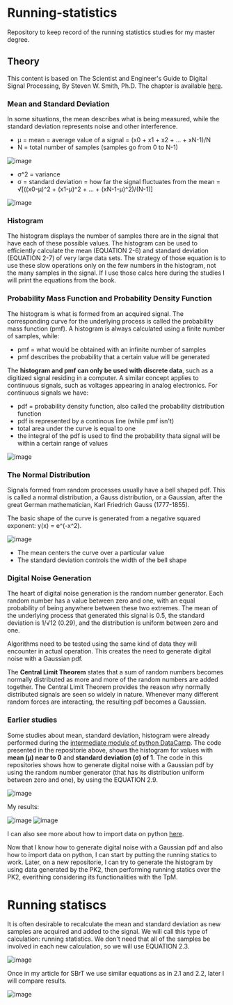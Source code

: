 # Running-statistics
Repository to keep record of the running statistics studies for my master degree.

## Theory

This content is based on The Scientist and Engineer's Guide to Digital Signal Processing, By Steven W. Smith, Ph.D. The chapter is available [here](https://www.dspguide.com/ch2.htm). 

### Mean and Standard Deviation

In some situations, the mean describes what is being measured, while the standard deviation represents noise and other interference.

* μ = mean = average value of a signal = (x0 + x1 + x2 + ... + xN-1)/N
* N = total number of samples (samples go from 0 to N-1)

![image](https://github.com/Rafaelatff/Running-statistics/assets/58916022/f185929a-c633-4432-a029-30c0d3e8eb59)

* σ^2 = variance
* σ = standard deviation = how far the signal fluctuates from the mean = √[((x0-μ)^2 + (x1-μ)^2 + ... + (xN-1-μ)^2)/(N-1)]

![image](https://github.com/Rafaelatff/Running-statistics/assets/58916022/c7f11452-ef56-4048-8cb9-78ffcbf81faa)

### Histogram

The histogram displays the number of samples there are in the signal that have each of these possible values. The histogram can be used to efficiently calculate the mean (EQUATION 2-6) and standard deviation (EQUATION 2-7) of very large data sets. The strategy of those equation is to use these slow operations only on the few numbers in the histogram, not the many samples in the signal. If I use those calcs here during the studies I will print the equations from the book.

### Probability Mass Function and Probability Density Function

The histogram is what is formed from an acquired signal. The corresponding curve for the underlying process is called the probability mass function (pmf). A histogram is always calculated using a finite number of samples, while:

* pmf = what would be obtained with an infinite number of samples
* pmf describes the probability that a certain value will be generated

The **histogram and pmf can only be used with discrete data**, such as a digitized signal residing in a computer. A similar concept applies to continuous signals, such as voltages appearing in analog electronics. For continuous signals we have:

* pdf = probability density function, also called the probability distribution function
* pdf is represented by a continous line (while pmf isn't)
* total area under the curve is equal to one
* the integral of the pdf is used to find the probability thata signal will be within a certain range of values

![image](https://github.com/Rafaelatff/Running-statistics/assets/58916022/0dbfd8d7-9900-44ba-afb5-3d02295da5dc)

### The Normal Distribution

Signals formed from random processes usually have a bell shaped pdf. This is called a normal distribution, a Gauss distribution, or a Gaussian, after the great German mathematician, Karl Friedrich Gauss (1777-1855).

The basic shape of the curve is generated from a negative squared exponent: y(x) = e^(-x^2).

![image](https://github.com/Rafaelatff/Running-statistics/assets/58916022/902e3eba-f920-47bf-874c-35e4f15ac118)

* The mean centers the curve over a particular value
* The standard deviation controls the width of the bell shape

### Digital Noise Generation

The heart of digital noise generation is the random number generator. Each random number has a value between zero and one, with an equal probability of being anywhere between these two extremes.
The mean of the underlying process that generated this signal is 0.5, the standard deviation is 1/√12 (0.29), and the distribution is uniform between zero and one.

Algorithms need to be tested using the same kind of data they will encounter in actual operation. This creates the need to generate digital noise with a Gaussian pdf.

The **Central Limit Theorem** states that a sum of random numbers becomes normally distributed as more and more of the random numbers are added together.
The Central Limit Theorem provides the reason why normally distributed signals are seen so widely in nature. Whenever many different random forces are interacting, the resulting pdf becomes a Gaussian.

### Earlier studies

Some studies about mean, standard deviation, histogram were already performed during the [intermediate module of python DataCamp](https://github.com/Rafaelatff/DataCamp-Intermediate-Python).
The code presented in the repositorie above, shows the histogram for values with **mean (μ) near to 0** and **standard deviation (σ) of 1**. The code in this repositories shows how to generate digital noise with a Gaussian pdf by using the random number generator (that has its distribution uniform between zero and one), by using the EQUATION 2.9.

![image](https://github.com/Rafaelatff/Running-statistics/assets/58916022/a801dcd7-d314-451b-a987-bd421dfc8c1b)

My results:

![image](https://github.com/Rafaelatff/Running-statistics/assets/58916022/7ff04881-22f6-4eae-8a6f-832276acbabd)
![image](https://github.com/Rafaelatff/Running-statistics/assets/58916022/d8017e7f-c0b3-4e7c-9e08-466db3f12e6f)

I can also see more about how to import data on python [here](https://github.com/Rafaelatff/DataCamp-Importing-Data-in-Python).

Now that I know how to generate digital noise with a Gaussian pdf and also how to import data on python, I can start by putting the running statics to work. Later, on a new repositorie, I can try to generate the histogram by using data generated by the PK2, then performing running statics over the PK2, everithing considering its functionalities with the TpM.

# Running statiscs

It is often desirable to recalculate the mean and standard deviation as new samples are acquired and added to the signal. We will call this type of calculation: running statistics.
We don't need that all of the samples be involved in each new calculation, so we will use EQUATION 2.3.

![image](https://github.com/Rafaelatff/Running-statistics/assets/58916022/fb1f644b-cc65-497a-bb73-79d79baa3967)

Once in my article for SBrT we use similar equations as in 2.1 and 2.2, later I will compare results. 

![image](https://github.com/Rafaelatff/Running-statistics/assets/58916022/4e6c1599-7c5f-49ec-8ebf-45a9e331340a)
